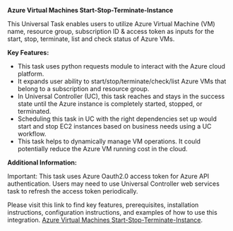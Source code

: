 <p><strong>Azure Virtual Machines Start-Stop-Terminate-Instance</strong></p>
<p>This Universal Task enables users to utilize Azure Virtual Machine (VM) name, resource group, subscription ID &amp; access token as inputs for the start, stop, terminate, list and check status of Azure VMs.</p>
<p><strong>Key Features:</strong></p>
<ul>
<li>This task uses python requests module to interact with the Azure cloud platform.&nbsp;</li>
<li>It expands user ability to start/stop/terminate/check/list Azure VMs that belong to a subscription and resource group.</li>
<li>In Universal Controller (UC), this task reaches and stays in the success state until the Azure instance is completely started, stopped, or terminated.&nbsp;</li>
<li>Scheduling this task in UC with the right dependencies set up would start and stop EC2 instances based on business needs using a UC workflow.&nbsp;</li>
<li>This task helps to dynamically manage VM operations. It could potentially reduce the Azure VM running cost in the cloud.&nbsp;</li>
</ul>
<p><strong>Additional Information:</strong></p>
<p>Important: This task uses Azure Oauth2.0 access token for Azure API authentication. Users may need to use Universal Controller web services task to refresh the access token periodically.</p>

Please visit this link to find key features, prerequisites, installation instructions, configuration instructions, and examples of how to use this integration. 
<a href="https://docs.stonebranch.com/confluence/display/UC69/UAC+-+Azure+Virtual+Machines+Start-Stop-Terminate-Instance" target="_self">Azure Virtual Machines Start-Stop-Terminate-Instance</a>.&nbsp;</li>
